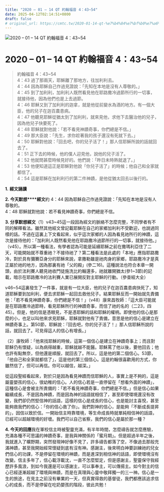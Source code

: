 ```yaml
---
title: "2020 – 01 – 14 QT 約翰福音 4：43~54"
date: 2025-04-12T02:14:51+0800
draft: false
# original_url: https://cmtc.tw/2020-01-14-qt-%e7%b4%84%e7%bf%b0%e7%a6%8f%e9%9f%b3-4%ef%bc%9a4354
---
```


![2020 – 01 – 14 QT 約翰福音 4：43~54](/images/qt.jpg   "2020 – 01 – 14 QT 約翰福音 4：43~54")

# 2020 – 01 – 14 QT 約翰福音 4：43~54

> 約翰福音 4：43~54  
> 4：43 過了那兩天，耶穌離了那地方，往加利利去。  
> 4：44 因為耶穌自己作過見證說：「先知在本地是沒有人尊敬的。」  
> 4：45 到了加利利，加利利人既然看見他在耶路撒冷過節所行的一切事，就接待他，因為他們也是上去過節。  
> 4：46 耶穌又到了加利利的迦拿，就是他從前變水為酒的地方。有一個大臣，他的兒子在迦百農患病。  
> 4：47 他聽見耶穌從猶太到了加利利，就來見他，求他下去醫治他的兒子，因為他兒子快要死了。  
> 4：48 耶穌就對他說：「若不看見神蹟奇事，你們總是不信。」  
> 4：49 那大臣說：「先生，求你趁著我的孩子還沒有死就下去。」  
> 4：50 耶穌對他說：「回去吧，你的兒子活了！」那人信耶穌所說的話就回去了。  
> 4：51 正下去的時候，他的僕人迎見他，說他的兒子活了。  
> 4：52 他就問甚麼時候見好的。他們說：「昨日未時熱就退了。」  
> 4：53 他便知道這正是耶穌對他說「你兒子活了」的時候；他自己和全家就都信了。  
> 4：54 這是耶穌在加利利行的第二件神蹟，是他從猶太回去以後行的。

**1.** **經文誦讀**

**2. 今天默想****經文**約 4：44 因為耶穌自己作過見證說：「先知在本地是沒有人尊敬的。  
4：48 耶穌就對他說：若不看見神蹟奇事，你們總是不信。

**3. 分享默想經文**（1）v43~45這一段因為經文的脈絡不怎麼完整，不同學者有不同的解釋看法。雖然其他經文曾記載耶穌在自己的家鄉加利利不受歡迎，也說過同樣的話。不過在這裏上下文看起來，似乎這次家鄉的人因為看見祂所行的神蹟，這次是接待他的：「加利利人既然看見他在耶路撒冷過節所行的一切事，就接待他。」（v45）。所以第一種看法，有學者認為可能是延續耶穌之前在撒瑪利亞住了二天，可能開始就不尊重祂？不接待祂了？第二種看法是此處的「本地」應指耶路撒冷，對於具有彌賽亞身分的耶穌來說，拿撒勒雖是祂肉身的家鄉，耶路撒冷才是真正屬於祂的地方，因為那裏有祂「父的殿」(參二16)。這種說法也符合本章一開頭，由於法利賽人聽見祂收門徒施洗比約翰還多，祂就離開猶太(參1~3節)的記載，暗示在耶路撒冷的法利賽人業已展開反對主耶穌的行動。（參查經大全）

v46~54這裏發生了一件事，就是有一位大臣，他的兒子在迦百農患病快死了，知道耶穌要到加利利，便去求耶穌一起回去救他兒子。結果耶穌反而一開始就先責備他：「若不看見神蹟奇事，你們總是不信！」（v48）康來昌牧師：「這大臣可能就是在耶路撒冷過節時，看見耶穌所行的神蹟奇事，而信了祂的名的（二23，四45）。但是，他的信是憑眼見，不是憑耶穌的話和耶穌的權柄。即使他的信心是那麼的小，也足以叫他來求見耶穌，耶穌就對他有了責備，意思是他的信心是建立在神蹟奇事上。第50節，耶穌說：『回去吧，你的兒子活了！』那人信耶穌所說的話，就回去了。可見得這人的信心有增長。」

（2）康牧師：「他來找耶穌的時候，這第一個信心是建立在神蹟奇事上；而且對耶穌仍有懷疑，以為病得越重，耶穌就越不能醫。耶穌罵了他以後，要他回去；他也許有點無奈，但他還是順服，就回去了。所以，這是他的第二個信心。53節，「他自己和全家就都信了」，這是他的第三個信心。這是約翰很喜歡用的方式，你雖然信了，但可以再信。你可以越信，越深。」

從這段聖經看起來，對於只是因為看見神蹟而信耶穌的人，事實上是不夠的，這是屬靈嬰孩的信心，很幼稚的信心。人的信心若是一直停留在「想看外面的神蹟」，這種信心是會被主所責備的：「若不看見神蹟奇事，你們總是不信。」但是信心如果繼續成長，不是因為神蹟，而是因為神的話語就相信了，甚至即使環境還沒有改變，我們卻仍然堅信神的話語，這樣的信心是成長的信心，也是能討主喜悅，甚至能夠救我們的信心：「你的信心救了你」。我們對神的信心，是能夠「不斷成長提昇的」，因信以致於信。一開始信主時靠環境，等生命成長時就單純相信神的話語，已經可以超越環境的好壞。我們可以自己省察，我們的信心是屬於那一種？

**4. 今天的回應**我在軍校信主時被聖靈充滿，有半年時間，怎麼禱告就怎麼應驗，充滿各種不可思議的神蹟奇事，是我與神關係的「蜜月期」。但是超過半年之後，我就進入了曠野期，突然發現神好像不見了，許多禱告都落了空，不像過去那般充滿神蹟，甚至我開始經常懷疑到底有沒有神。感謝主，後來明白神要訓練祂的兒女們信心的功課，不是停留在環境的神蹟，而是進深到相信神的話語，即使環境沒有改變。信主多年了，信心載浮載沈，一直不怎麼堅定，但是感謝主，聖靈保守我經歷許多風浪，到如今我還是可以感謝主，可以事奉主，可以傳揚主。如今對主的信心已經逐漸超越了環境與神蹟，而是在真理與心靈中敬拜獨一的三一神。信心是一生的旅途，在見主之前沒有畢業的一天，但真實得救的基督徒，我們都應該追求信心的成長，而不是停留在吃奶嬰孩的階段，彼此共勉！
